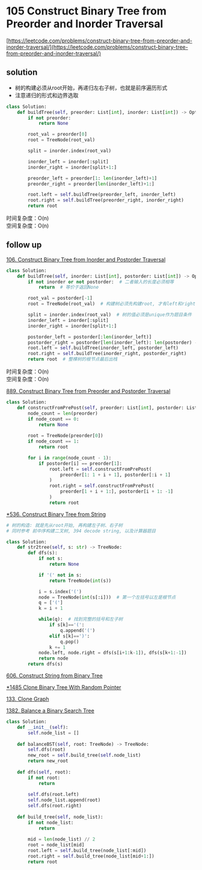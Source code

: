 # 105 Construct Binary Tree from Preorder and Inorder Traversal
[https://leetcode.com/problems/construct-binary-tree-from-preorder-and-inorder-traversal/](https://leetcode.com/problems/construct-binary-tree-from-preorder-and-inorder-traversal/)


## solution

- 树的构建必须从root开始，再递归左右子树，也就是前序遍历形式
- 注意递归的形式和边界选取

```python
class Solution:
    def buildTree(self, preorder: List[int], inorder: List[int]) -> Optional[TreeNode]:
        if not preorder:
            return None

        root_val = preorder[0]
        root = TreeNode(root_val)

        split = inorder.index(root_val)

        inorder_left = inorder[:split]
        inorder_right = inorder[split+1:]

        preorder_left = preorder[1: len(inorder_left)+1]
        preorder_right = preorder[len(inorder_left)+1:]

        root.left = self.buildTree(preorder_left, inorder_left)
        root.right = self.buildTree(preorder_right, inorder_right)
        return root
```
时间复杂度：O(n) <br>
空间复杂度：O(n)


## follow up

[106. Construct Binary Tree from Inorder and Postorder Traversal](https://leetcode.com/problems/construct-binary-tree-from-inorder-and-postorder-traversal/)

```python
class Solution:
    def buildTree(self, inorder: List[int], postorder: List[int]) -> Optional[TreeNode]:
        if not inorder or not postorder:  # 二者输入的长度必须相等
            return  # 等价于返回None

        root_val = postorder[-1]
        root = TreeNode(root_val)  # 构建树必须先构建root, 才有left和right

        split = inorder.index(root_val)  # 树的值必须是unique作为题目条件
        inorder_left = inorder[:split]
        inorder_right = inorder[split+1:]

        postorder_left = postorder[:len(inorder_left)]
        postorder_right = postorder[len(inorder_left): len(postorder) - 1]
        root.left = self.buildTree(inorder_left, postorder_left)
        root.right = self.buildTree(inorder_right, postorder_right)
        return root  # 整棵树的根节点最后出栈
```
时间复杂度：O(n) <br>
空间复杂度：O(n)


[889. Construct Binary Tree from Preorder and Postorder Traversal](https://leetcode.com/problems/construct-binary-tree-from-preorder-and-postorder-traversal/description/)
```python
class Solution:
    def constructFromPrePost(self, preorder: List[int], postorder: List[int]) -> Optional[TreeNode]:
        node_count = len(preorder)
        if node_count == 0:
            return None
        
        root = TreeNode(preorder[0])
        if node_count == 1:
            return root        

        for i in range(node_count - 1):
            if postorder[i] == preorder[1]:
                root.left = self.constructFromPrePost(
                    preorder[1: 1 + i + 1], postorder[:i + 1]
                )
                root.right = self.constructFromPrePost(
                    preorder[1 + i + 1:], postorder[i + 1: -1]
                )
                return root
```


[*536. Construct Binary Tree from String](https://leetcode.com/problems/construct-binary-tree-from-string/description/)
```python
# 树的构造: 就是先从root开始, 再构建左子树、右子树
# 同时参考 前中序构建二叉树, 394 decode string, 以及计算器题目

class Solution:
    def str2tree(self, s: str) -> TreeNode:
        def dfs(s):
            if not s:
                return None

            if '(' not in s:
                return TreeNode(int(s))

            i = s.index('(')
            node = TreeNode(int(s[:i]))  # 第一个左括号以左是根节点
            q = ['(']
            k = i + 1

            while(q):  # 找到完整的括号和左子树
                if s[k]=='(':
                    q.append('(')
                elif s[k]==')':
                    q.pop()
                k += 1
            node.left, node.right = dfs(s[i+1:k-1]), dfs(s[k+1:-1])
            return node
        return dfs(s)
```

[606. Construct String from Binary Tree](https://leetcode.com/problems/construct-string-from-binary-tree/description/)


[*1485 Clone Binary Tree With Random Pointer](./1485%20Clone%20Binary%20Tree%20With%20Random%20Pointer.md)


[133. Clone Graph](../08_bfs/133.%20Clone%20Graph.md)


[1382. Balance a Binary Search Tree](https://leetcode.com/problems/balance-a-binary-search-tree/)
```python
class Solution:
    def __init__(self):
        self.node_list = []
    
    def balanceBST(self, root: TreeNode) -> TreeNode:        
        self.dfs(root)
        new_root = self.build_tree(self.node_list)
        return new_root
    
    def dfs(self, root):
        if not root:
            return
        
        self.dfs(root.left)
        self.node_list.append(root)
        self.dfs(root.right)
    
    def build_tree(self, node_list):
        if not node_list:
            return
        
        mid = len(node_list) // 2
        root = node_list[mid]
        root.left = self.build_tree(node_list[:mid])
        root.right = self.build_tree(node_list[mid+1:])
        return root
```
